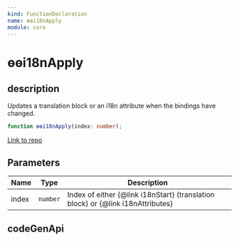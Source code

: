 ```yaml
---
kind: FunctionDeclaration
name: ɵɵi18nApply
module: core
---
```


# ɵɵi18nApply

## description

Updates a translation block or an i18n attribute when the bindings have changed.

```ts
function ɵɵi18nApply(index: number);
```

[Link to repo](https://github.com/timdeschryver/angular/blob/master/packages/core/src/render3/i18n.ts#L1122-L1143)

## Parameters

| Name  | Type     | Description                                                                     |
| ----- | -------- | ------------------------------------------------------------------------------- |
| index | `number` | Index of either {@link i18nStart} (translation block) or {@link i18nAttributes} |

## codeGenApi
